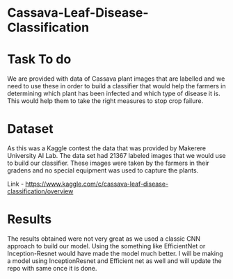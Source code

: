 # Cassava-Leaf-Disease-Classification

# Task To do
We are provided with data of Cassava plant images that are labelled and we need to use these in order to build a classifier that would help the farmers in determining which plant has been infected and which type of disease it is. This would help them to take the right measures to stop crop failure. </br>

# Dataset

As this was a Kaggle contest the data that was provided by Makerere University AI Lab. The data set had 21367 labeled images that we would use to build our classifier. These images were taken by the farmers in their gradens and no special equipment was used to capture the plants. <br/>

Link - https://www.kaggle.com/c/cassava-leaf-disease-classification/overview

# Results

The results obtained were not very great as we used a classic CNN approach to build our model. Using the something like EfficientNet or Inception-Resnet would have made the model much better. I will be making a model using InceptionResnet and Efficient net as well and will update the repo with same once it is done. <br/>


